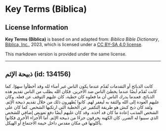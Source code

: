# Key Terms (Biblica)

## License Information

**Key Terms (Biblica)** is based on and adapted from: _Biblica Bible Dictionary_, [Biblica, Inc.](https://www.biblica.com/), 2023, which is licensed under a [CC BY-SA 4.0 license](https://creativecommons.org/licenses/by-sa/4.0/legalcode.en).

This markdown version is provided under the same license.



--------------------------------

## ذبيحة الإثم (id: 134156)

كانت الذبائح أو التقدمات تُقدّم عندما يكون الناس غير أمناء لله وقد أخطأوا سهوًا. كما كانت تُقدّم أيضًا عندما يخطئ الناس ضد الآخرين. فكان الله يطلب من الناس تقديم هذه الذبائح. فعندما يدرك الناس أن ما فعلوه كان خطية، كان عليهم التوقف عن فعله. وكان عليهم العودة إلى الله والثقة به ليغفر لهم. كانوا يُظهرون ذلك من خلال تقديم ذبيحة الإثم. ولقد كان ذبح كبش هو طريقة التكفير عن الخطية التي ارتكبها الشخص. كما كان على الشخص المذنب إعادة ما كان قد أخذه. وقد كان عليهم أيضًا دفع تعويض إضافي للشخص الذي سببوا له الضرر. كان الكهنة يحرقون جزءًا من ذبيحة الإثم. أما الأجزاء الأخرى فكانوا يأكلونها في مكان مقدس داخل خيمة الاجتماع أو الهيكل.


